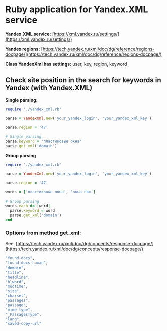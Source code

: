 # Ruby application for Yandex.XML service

**Yandex.XML service:** [https://xml.yandex.ru/settings/](https://xml.yandex.ru/settings/)

**Yandex regions:** [https://tech.yandex.ru/xml/doc/dg/reference/regions-docpage/](https://tech.yandex.ru/xml/doc/dg/reference/regions-docpage/)

**Class YandexXml has settings:** user, key, region, keyword

## Check site position in the search for keywords in Yandex (with Yandex.XML)

**Single parsing:**
```ruby
require './yandex_xml.rb'

parse = YandexXml.new('your_yandex_login', 'your_yandex_xml_key')

parse.region = '47'

# Single parsing
parse.keyword = 'пластиковые окна'
parse.get_xml('domain')
```

**Group parsing**
```ruby
require './yandex_xml.rb'

parse = YandexXml.new('your_yandex_login', 'your_yandex_xml_key')

parse.region = '47'

words = ['пластиковые окна', 'окна пвх']

# Group parsing
words.each do |word|
  parse.keyword = word
  parse.get_xml('domain')
end
```

### Options from method get_xml:

See: [https://tech.yandex.ru/xml/doc/dg/concepts/response-docpage/](https://tech.yandex.ru/xml/doc/dg/concepts/response-docpage/)

```ruby
"found-docs",
"found-docs-human",
"domain",
"title",
"headline",
"hlword",
"modtime",
"size",
"charset",
"passages",
"passage",
"mime-type",
"_PassagesType",
"lang",
"saved-copy-url"
```